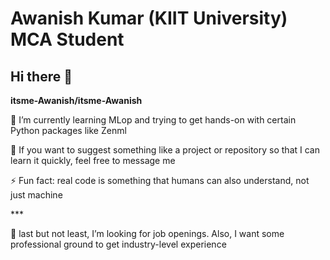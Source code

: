 # Awanish Kumar (KIIT University) MCA Student
## Hi there 👋
**itsme-Awanish/itsme-Awanish**
<p>🌱 I’m currently learning MLop and trying to get hands-on with certain Python packages like Zenml</p>
<p>💬 If you want to suggest something like a project or repository so that I can learn it quickly, feel free to message me</p>
<p>⚡ Fun fact: real code is something that humans can also understand, not just machine</p>
***
<p>🤔 last but not least, I’m looking for job openings. Also, I want some professional ground to get industry-level experience</p>
<!--
**itsme-Awanish/itsme-Awanish** is a ✨ _special_ ✨ repository because its `README.md` (this file) appears on your GitHub profile.

Here are some ideas to get you started:

- 🔭 I’m currently working on ...
- 🌱 I’m currently learning ...
- 👯 I’m looking to collaborate on ...
- 🤔 I’m looking for help with ...
- 💬 Ask me about ...
- 📫 How to reach me: ...
- 😄 Pronouns: ...
- ⚡ Fun fact: ...
-->
